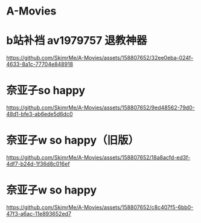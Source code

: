 # A-Movies
<h1>b站补裆 av1979757 退教神器</h1>



https://github.com/SkimrMe/A-Movies/assets/158807652/32ee0eba-024f-4633-8a1c-77704e848918


<h1>奈亚子so happy</h1>



https://github.com/SkimrMe/A-Movies/assets/158807652/9ed48562-79d0-48d1-bfe3-ab6ede5d6dc0


<h1>奈亚子w so happy（旧版）</h1>


https://github.com/SkimrMe/A-Movies/assets/158807652/18a8acfd-ed3f-4df7-b24d-1f36d8c016ef



<h1>奈亚子w so happy</h1>




https://github.com/SkimrMe/A-Movies/assets/158807652/c8c407f5-6bb0-47f3-a6ac-11e893652ed7




